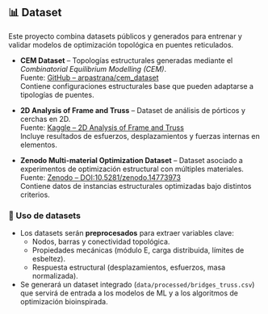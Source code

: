 ## 📊 Dataset

Este proyecto combina datasets públicos y generados para entrenar y validar modelos de optimización topológica en puentes reticulados.

- **CEM Dataset** – Topologías estructurales generadas mediante el *Combinatorial Equilibrium Modelling (CEM)*.  
  Fuente: [GitHub – arpastrana/cem_dataset](https://github.com/arpastrana/cem_dataset)  
  Contiene configuraciones estructurales base que pueden adaptarse a tipologías de puentes.

- **2D Analysis of Frame and Truss** – Dataset de análisis de pórticos y cerchas en 2D.  
  Fuente: [Kaggle – 2D Analysis of Frame and Truss](https://www.kaggle.com/datasets/sarankanna/2d-analysis-of-frame-and-truss)  
  Incluye resultados de esfuerzos, desplazamientos y fuerzas internas en elementos.

- **Zenodo Multi-material Optimization Dataset** – Dataset asociado a experimentos de optimización estructural con múltiples materiales.  
  Fuente: [Zenodo – DOI:10.5281/zenodo.14773973](https://zenodo.org/records/14773973)  
  Contiene datos de instancias estructurales optimizadas bajo distintos criterios.

### 🔧 Uso de datasets
- Los datasets serán **preprocesados** para extraer variables clave:  
  - Nodos, barras y conectividad topológica.  
  - Propiedades mecánicas (módulo E, carga distribuida, límites de esbeltez).  
  - Respuesta estructural (desplazamientos, esfuerzos, masa normalizada).  
- Se generará un dataset integrado (`data/processed/bridges_truss.csv`) que servirá de entrada a los modelos de ML y a los algoritmos de optimización bioinspirada.
